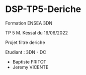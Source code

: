 # DSP-TP5-Deriche

Formation ENSEA 3DN 

TP 5 M. Kessal
du 16/06/2022

Projet filtre deriche 

Etudiant : 3DN - DC
 - Baptiste FRITOT
 - Jeremy VICENTE 

